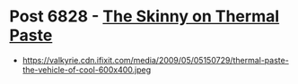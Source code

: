 # Post 6828 - [The Skinny on Thermal Paste](https://www.ifixit.com/News/6828/thermal-paste)

- https://valkyrie.cdn.ifixit.com/media/2009/05/05150729/thermal-paste-the-vehicle-of-cool-600x400.jpeg
